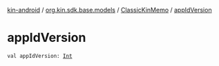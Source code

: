 [kin-android](../../index.md) / [org.kin.sdk.base.models](../index.md) / [ClassicKinMemo](index.md) / [appIdVersion](./app-id-version.md)

# appIdVersion

`val appIdVersion: `[`Int`](https://kotlinlang.org/api/latest/jvm/stdlib/kotlin/-int/index.html)